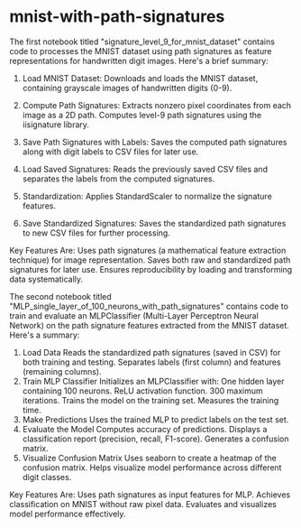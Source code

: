 # mnist-with-path-signatures

The first notebook titled "signature_level_9_for_mnist_dataset" contains code to processes the MNIST dataset using path signatures as feature representations for handwritten digit images. Here's a brief summary:

1. Load MNIST Dataset:
Downloads and loads the MNIST dataset, containing grayscale images of handwritten digits (0-9).

2. Compute Path Signatures:
Extracts nonzero pixel coordinates from each image as a 2D path.
Computes level-9 path signatures using the iisignature library.

3. Save Path Signatures with Labels:
Saves the computed path signatures along with digit labels to CSV files for later use.

4. Load Saved Signatures:
Reads the previously saved CSV files and separates the labels from the computed signatures.

5. Standardization:
Applies StandardScaler to normalize the signature features.

6. Save Standardized Signatures:
Saves the standardized path signatures to new CSV files for further processing.

Key Features Are:
Uses path signatures (a mathematical feature extraction technique) for image representation.
Saves both raw and standardized path signatures for later use.
Ensures reproducibility by loading and transforming data systematically.



The second notebook titled "MLP_single_layer_of_100_neurons_with_path_signatures" contains code to train and evaluate an MLPClassifier (Multi-Layer Perceptron Neural Network) on the path signature features extracted from the MNIST dataset. Here's a summary:

1. Load Data
Reads the standardized path signatures (saved in CSV) for both training and testing.
Separates labels (first column) and features (remaining columns).
2. Train MLP Classifier
Initializes an MLPClassifier with:
One hidden layer containing 100 neurons.
ReLU activation function.
300 maximum iterations.
Trains the model on the training set.
Measures the training time.
3. Make Predictions
Uses the trained MLP to predict labels on the test set.
4. Evaluate the Model
Computes accuracy of predictions.
Displays a classification report (precision, recall, F1-score).
Generates a confusion matrix.
5. Visualize Confusion Matrix
Uses seaborn to create a heatmap of the confusion matrix.
Helps visualize model performance across different digit classes.

Key Features Are:
Uses path signatures as input features for MLP.
Achieves classification on MNIST without raw pixel data.
Evaluates and visualizes model performance effectively.
